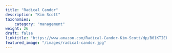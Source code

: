 ```yaml
---
title: "Radical Candor"
description: "Kim Scott"
taxonomies:
    category: "management"
weight: 26
draft: false
linktitle: "https://www.amazon.com/Radical-Candor-Kim-Scott/dp/B01KTIEFEE"
featured_image: "/images/radical-candor.jpg"
---
```


